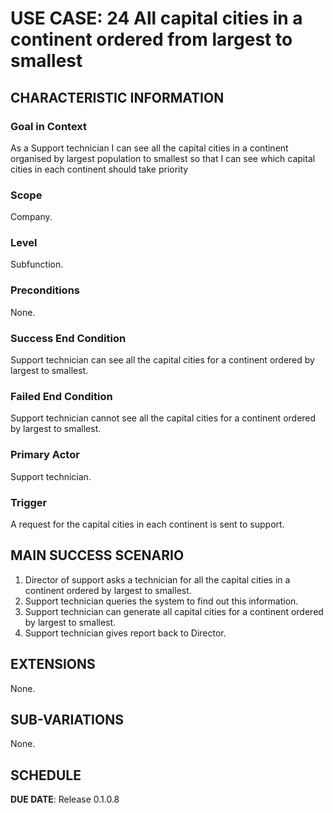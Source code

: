 # USE CASE: 24 All capital cities in a continent ordered from largest to smallest

## CHARACTERISTIC INFORMATION

### Goal in Context

As a Support technician I can see all the capital cities in a continent organised by largest population to smallest so that I can see which capital cities in each continent should take priority

### Scope

Company.

### Level

Subfunction.

### Preconditions

None.

### Success End Condition

Support technician can see all the capital cities for a continent ordered by largest to smallest.

### Failed End Condition

Support technician cannot see all the capital cities for a continent ordered by largest to smallest.

### Primary Actor

Support technician.

### Trigger

A request for the capital cities in each continent is sent to support.

## MAIN SUCCESS SCENARIO

1. Director of support asks a technician for all the capital cities in a continent ordered by largest to smallest.
2. Support technician queries the system to find out this information.
3. Support technician can generate all capital cities for a continent ordered by largest to smallest.
4. Support technician gives report back to Director.

## EXTENSIONS

None.

## SUB-VARIATIONS

None.

## SCHEDULE

**DUE DATE**: Release 0.1.0.8
